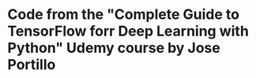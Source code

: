 # Code from the "Complete Guide to TensorFlow forr Deep Learning with Python" Udemy course by Jose Portillo
